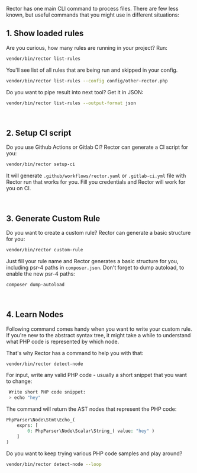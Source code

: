 Rector has one main CLI command to process files. There are few less known, but useful commands that you might use in different situations:


## 1. Show loaded rules

Are you curious, how many rules are running in your project? Run:

```bash
vendor/bin/rector list-rules
```

You'll see list of all rules that are being run and skipped in your config.

```bash
vendor/bin/rector list-rules --config config/other-rector.php
```

Do you want to pipe result into next tool? Get it in JSON:

```bash
vendor/bin/rector list-rules --output-format json
```

<br>

## 2. Setup CI script

Do you use Github Actions or Gitlab CI? Rector can generate a CI script for you:

```bash
vendor/bin/rector setup-ci
```

It will generate `.github/workflows/rector.yaml` or `.gitlab-ci.yml` file with Rector run that works for you. Fill you credentials and Rector will work for you on CI.

<br>


## 3. Generate Custom Rule

Do you want to create a custom rule? Rector can generate a basic structure for you:

```bash
vendor/bin/rector custom-rule
```

Just fill your rule name and Rector generates a basic structure for you, including psr-4 paths in `composer.json`. Don't forget to dump autoload, to enable the new psr-4 paths:

```bash
composer dump-autoload
```

<br>

## 4. Learn Nodes

Following command comes handy when you want to write your custom rule.
If you're new to the abstract syntax tree, it might take a while to understand what PHP code is represented by which node.

That's why Rector has a command to help you with that:

```bash
vendor/bin/rector detect-node
```

For input, write any valid PHP code - usually a short snippet that you want to change:

```bash
 Write short PHP code snippet:
 > echo "hey"
```

The command will return the AST nodes that represent the PHP code:

```php
PhpParser\Node\Stmt\Echo_(
    exprs: [
        0: PhpParser\Node\Scalar\String_( value: "hey" )
    ]
)
```


Do you want to keep trying various PHP code samples and play around?

```bash
vendor/bin/rector detect-node --loop
```
